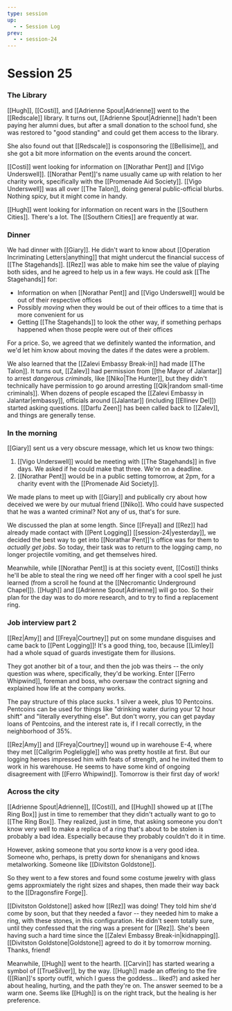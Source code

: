 ```yaml
---
type: session
up:
  - - Session Log
prev:
  - - session-24
---
```


# Session 25

### The Library
[[Hugh]], [[Costi]], and [[Adrienne Spout|Adrienne]] went to the [[Redscale]] library. It turns out, [[Adrienne Spout|Adrienne]] hadn't been paying her alumni dues, but after a small donation to the school fund, she was restored to "good standing" and could get them access to the library.

She also found out that [[Redscale]] is cosponsoring the [[Bellisime]], and she got a bit more information on the events around the concert.

[[Costi]] went looking for information on [[Norathar Pent]] and [[Vigo Underswell]]. [[Norathar Pent]]'s name usually came up with relation to her charity work, specifically with the [[Promenade Aid Society]]. [[Vigo Underswell]] was all over [[The Talon]], doing general public-official blurbs. Nothing spicy, but it might come in handy.

[[Hugh]] went looking for information on recent wars in the [[Southern Cities]]. There's a lot. The [[Southern Cities]] are frequently at war.

### Dinner
We had dinner with [[Giary]]. He didn't want to know about [[Operation Incriminating Letters|anything]] that might undercut the financial success of [[The Stagehands]]. [[Rez]] was able to make him see the value of playing both sides, and he agreed to help us in a few ways. He could ask [[The Stagehands]] for:

- Information on when [[Norathar Pent]] and [[Vigo Underswell]] would be out of their respective offices
- Possibly *moving* when they would be out of their offices to a time that is more convenient for us
- Getting [[The Stagehands]] to look the other way, if something perhaps happened when those people were out of their offices

For a price. So, we agreed that we definitely wanted the information, and we'd let him know about moving the dates if the dates were a problem.

We also learned that the [[Zalevi Embassy Break-in]] had made [[The Talon]]. It turns out, [[Zalev]] had permission from [[the Mayor of Jalantar]] to arrest *dangerous criminals*, like [[Niko|The Hunter]], but they didn't technically have permission to go around arresting [[Qik|random small-time criminals]]. When dozens of people escaped the [[Zalevi Embassy in Jalantar|embassy]], officials around [[Jalantar]] (including [[Ellinev Del]]) started asking questions. [[Darfu Zeen]] has been called back to [[Zalev]], and things are generally tense.

### In the morning

[[Giary]] sent us a very obscure message, which let us know two things:
1. [[Vigo Underswell]] would be meeting with [[The Stagehands]] in five days. We asked if he could make that three. We're on a deadline.
2. [[Norathar Pent]] would be in a public setting tomorrow, at 2pm, for a charity event with the [[Promenade Aid Society]]. 

We made plans to meet up with [[Giary]] and publically cry about how deceived we were by our mutual friend [[Niko]]. Who could have suspected that he was a wanted criminal? Not any of us, that's for sure.

We discussed the plan at some length. Since [[Freya]] and [[Rez]] had already made contact with [[Pent Logging]] [[session-24|yesterday]], we decided the best way to get into [[Norathar Pent]]'s office was for them to *actually get jobs*. So today, their task was to return to the logging camp, no longer projectile vomiting, and get themselves hired.

Meanwhile, while [[Norathar Pent]] is at this society event, [[Costi]] thinks he'll be able to steal the ring we need off her finger with a cool spell he just learned (from a scroll he found at the [[Necromantic Underground Chapel]]). [[Hugh]] and [[Adrienne Spout|Adrienne]] will go too. So their plan for the day was to do more research, and to try to find a replacement ring.

### Job interview part 2
[[Rez|Amy]] and [[Freya|Courtney]] put on some mundane disguises and came back to [[Pent Logging]]! It's a good thing, too, because [[Limley]] had a whole squad of guards investigate them for illusions.

They got another bit of a tour, and then the job was theirs -- the only question was where, specifically, they'd be working. Enter [[Ferro Whipwind]], foreman and boss, who oversaw the contract signing and explained how life at the company works.

The pay structure of this place *sucks*. 1 silver a week, plus 10 Pentcoins. Pentcoins can be used for things like "drinking water during your 12 hour shift" and "literally everything else". But don't worry, you can get payday loans of Pentcoins, and the interest rate is, if I recall correctly, in the neighborhood of 35%.

[[Rez|Amy]] and [[Freya|Courtney]] wound up in warehouse E-4, where they met [[Callgrim Pogleliggle]] who was pretty hostile at first. But our logging heroes impressed him with feats of strength, and he invited them to work in his warehouse. He seems to have some kind of ongoing disagreement with [[Ferro Whipwind]]. Tomorrow is their first day of work!

### Across the city

[[Adrienne Spout|Adrienne]], [[Costi]], and [[Hugh]] showed up at [[The Ring Box]] just in time to remember that they didn't actually want to go to [[The Ring Box]]. They realized, just in time, that asking someone you don't know very well to make a replica of a ring that's about to be stolen is probably a bad idea. Especially because they probably couldn't do it in time.

However, asking someone that you *sorta* know is a very good idea. Someone who, perhaps, is pretty down for shenanigans and knows metalworking. Someone like [[Divitston Goldstone]]. 

So they went to a few stores and found some costume jewelry with glass gems approxmiately the right sizes and shapes, then made their way back to the [[Dragonsfire Forge]]. 

[[Divitston Goldstone]] asked how [[Rez]] was doing! They told him she'd come by soon, but that they needed a favor -- they needed him to make a ring, with these stones, in this configuration. He didn't seem totally sure, until they confessed that the ring was a present for [[Rez]]. She's been having such a hard time since the [[Zalevi Embassy Break-in|kidnapping]]. [[Divitston Goldstone|Goldstone]] agreed to do it by tomorrow morning. Thanks, friend!

Meanwhile, [[Hugh]] went to the hearth. [[Carvin]] has started wearing a symbol of [[TrueSilver]], by the way. [[Hugh]] made an offering to the fire ([[Rian]]'s sporty outfit, which I guess the goddess... liked?) and asked her about healing, hurting, and the path they're on. The answer seemed to be a warm one. Seems like [[Hugh]] is on the right track, but the healing is her preference. 